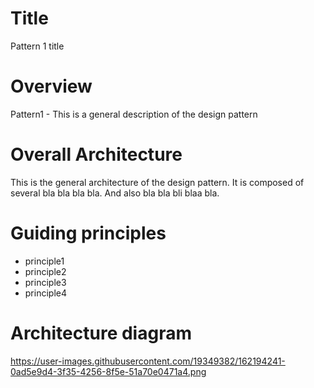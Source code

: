 # Title
Pattern 1 title

# Overview
Pattern1 - This is a general description of the design pattern

# Overall Architecture

This is the general architecture of the design pattern.
It is composed of several bla bla bla bla. And also bla bla bli blaa bla.


# Guiding principles

- principle1
- principle2
- principle3
- principle4

# Architecture diagram
https://user-images.githubusercontent.com/19349382/162194241-0ad5e9d4-3f35-4256-8f5e-51a70e0471a4.png
